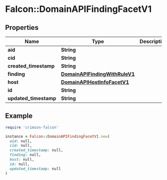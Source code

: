 # Falcon::DomainAPIFindingFacetV1

## Properties

| Name | Type | Description | Notes |
| ---- | ---- | ----------- | ----- |
| **aid** | **String** |  |  |
| **cid** | **String** |  |  |
| **created_timestamp** | **String** |  |  |
| **finding** | [**DomainAPIFindingWithRuleV1**](DomainAPIFindingWithRuleV1.md) |  |  |
| **host** | [**DomainAPIHostInfoFacetV1**](DomainAPIHostInfoFacetV1.md) |  | [optional] |
| **id** | **String** |  |  |
| **updated_timestamp** | **String** |  |  |

## Example

```ruby
require 'crimson-falcon'

instance = Falcon::DomainAPIFindingFacetV1.new(
  aid: null,
  cid: null,
  created_timestamp: null,
  finding: null,
  host: null,
  id: null,
  updated_timestamp: null
)
```

